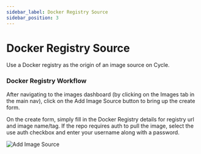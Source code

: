 ```yaml
---
sidebar_label: Docker Registry Source
sidebar_position: 3
---
```


# Docker Registry Source
Use a Docker registry as the origin of an image source on Cycle.

### Docker Registry Workflow
After navigating to the images dashboard (by clicking on the Images tab in the main nav), click on the Add Image Source button to bring up the create form.

On the create form, simply fill in the Docker Registry details for registry url and image name/tag. If the repo requires auth to pull the image, select the use auth checkbox and enter your username along with a password.

![Add Image Source](https://static.cycle.io/docs/images/add-image-source-registry.png)